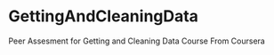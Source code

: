 GettingAndCleaningData
======================

Peer Assesment for Getting and Cleaning Data Course From Coursera
